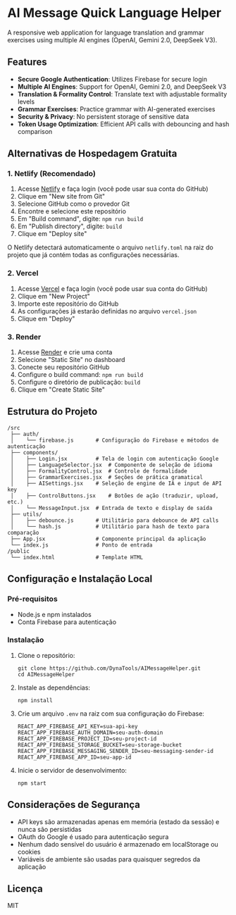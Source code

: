 # AI Message Quick Language Helper

A responsive web application for language translation and grammar exercises using multiple AI engines (OpenAI, Gemini 2.0, DeepSeek V3).

## Features

- **Secure Google Authentication**: Utilizes Firebase for secure login
- **Multiple AI Engines**: Support for OpenAI, Gemini 2.0, and DeepSeek V3
- **Translation & Formality Control**: Translate text with adjustable formality levels
- **Grammar Exercises**: Practice grammar with AI-generated exercises
- **Security & Privacy**: No persistent storage of sensitive data
- **Token Usage Optimization**: Efficient API calls with debouncing and hash comparison

## Alternativas de Hospedagem Gratuita

### 1. Netlify (Recomendado)

1. Acesse [Netlify](https://app.netlify.com/) e faça login (você pode usar sua conta do GitHub)
2. Clique em "New site from Git"
3. Selecione GitHub como o provedor Git
4. Encontre e selecione este repositório
5. Em "Build command", digite: `npm run build`
6. Em "Publish directory", digite: `build`
7. Clique em "Deploy site"

O Netlify detectará automaticamente o arquivo `netlify.toml` na raiz do projeto que já contém todas as configurações necessárias.

### 2. Vercel

1. Acesse [Vercel](https://vercel.com/) e faça login (você pode usar sua conta do GitHub)
2. Clique em "New Project"
3. Importe este repositório do GitHub
4. As configurações já estarão definidas no arquivo `vercel.json`
5. Clique em "Deploy"

### 3. Render

1. Acesse [Render](https://render.com/) e crie uma conta
2. Selecione "Static Site" no dashboard
3. Conecte seu repositório GitHub
4. Configure o build command: `npm run build`
5. Configure o diretório de publicação: `build`
6. Clique em "Create Static Site"

## Estrutura do Projeto

```
/src
 ├── auth/
 │    └── firebase.js       # Configuração do Firebase e métodos de autenticação
 ├── components/
 │    ├── Login.jsx         # Tela de login com autenticação Google
 │    ├── LanguageSelector.jsx  # Componente de seleção de idioma
 │    ├── FormalityControl.jsx  # Controle de formalidade
 │    ├── GrammarExercises.jsx  # Seções de prática gramatical
 │    ├── AISettings.jsx    # Seleção de engine de IA e input de API key
 │    ├── ControlButtons.jsx    # Botões de ação (traduzir, upload, etc.)
 │    └── MessageInput.jsx  # Entrada de texto e display de saída
 ├── utils/
 │    ├── debounce.js       # Utilitário para debounce de API calls
 │    └── hash.js           # Utilitário para hash de texto para comparação
 ├── App.jsx                # Componente principal da aplicação
 └── index.js               # Ponto de entrada
/public
 └── index.html             # Template HTML
```

## Configuração e Instalação Local

### Pré-requisitos

- Node.js e npm instalados
- Conta Firebase para autenticação

### Instalação

1. Clone o repositório:
   ```
   git clone https://github.com/DynaTools/AIMessageHelper.git
   cd AIMessageHelper
   ```

2. Instale as dependências:
   ```
   npm install
   ```

3. Crie um arquivo `.env` na raiz com sua configuração do Firebase:
   ```
   REACT_APP_FIREBASE_API_KEY=sua-api-key
   REACT_APP_FIREBASE_AUTH_DOMAIN=seu-auth-domain
   REACT_APP_FIREBASE_PROJECT_ID=seu-project-id
   REACT_APP_FIREBASE_STORAGE_BUCKET=seu-storage-bucket
   REACT_APP_FIREBASE_MESSAGING_SENDER_ID=seu-messaging-sender-id
   REACT_APP_FIREBASE_APP_ID=seu-app-id
   ```

4. Inicie o servidor de desenvolvimento:
   ```
   npm start
   ```

## Considerações de Segurança

- API keys são armazenadas apenas em memória (estado da sessão) e nunca são persistidas
- OAuth do Google é usado para autenticação segura
- Nenhum dado sensível do usuário é armazenado em localStorage ou cookies
- Variáveis de ambiente são usadas para quaisquer segredos da aplicação

## Licença

MIT 